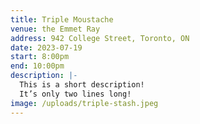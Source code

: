 ```yaml
---
title: Triple Moustache
venue: the Emmet Ray
address: 942 College Street, Toronto, ON
date: 2023-07-19
start: 8:00pm
end: 10:00pm
description: |-
  This is a short description!
  It’s only two lines long!
image: /uploads/triple-stash.jpeg
---
```

